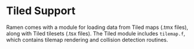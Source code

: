 # Tiled Support

Ramen comes with a module for loading data from Tiled maps \(.tmx files\), along with Tiled tilesets \(.tsx files\). The Tiled module includes `tilemap.f`, which contains tilemap rendering and collision detection routines.

